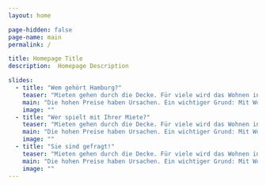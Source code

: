 ```yaml
---
layout: home

page-hidden: false
page-name: main
permalink: /

title: Homepage Title
description:  Homepage Description

slides: 
  - title: "Wem gehört Hamburg?"
    teaser: "Mieten gehen durch die Decke. Für viele wird das Wohnen in der Stadt zur Existenzfrage. Kann ich mir ein Leben in meiner Stadt noch leisten, fragen sich Mieter in Hamburg. Vielleicht auch Sie?"
    main: "Die hohen Preise haben Ursachen. Ein wichtiger Grund: Mit Wohnungen lassen sich Geschäfte machen. Hamburg ist für Investoren einer der lukrativsten Städte in Europa. Doch die Eigentümer bleiben der Öffentlichkeit verborgen."
    image: "" 
  - title: "Wer spielt mit Ihrer Miete?"
    teaser: "Mieten gehen durch die Decke. Für viele wird das Wohnen in der Stadt zur Existenzfrage. Kann ich mir ein Leben in meiner Stadt noch leisten, fragen sich Mieter in Hamburg. Vielleicht auch Sie?"
    main: "Die hohen Preise haben Ursachen. Ein wichtiger Grund: Mit Wohnungen lassen sich Geschäfte machen. Hamburg ist für Investoren einer der lukrativsten Städte in Europa. Doch die Eigentümer bleiben der Öffentlichkeit verborgen."
    image: ""
  - title: "Sie sind gefragt!"
    teaser: "Mieten gehen durch die Decke. Für viele wird das Wohnen in der Stadt zur Existenzfrage. Kann ich mir ein Leben in meiner Stadt noch leisten, fragen sich Mieter in Hamburg. Vielleicht auch Sie?"
    main: "Die hohen Preise haben Ursachen. Ein wichtiger Grund: Mit Wohnungen lassen sich Geschäfte machen. Hamburg ist für Investoren einer der lukrativsten Städte in Europa. Doch die Eigentümer bleiben der Öffentlichkeit verborgen."
    image: ""
---
```

